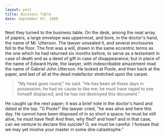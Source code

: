 ```yaml
---
layout: post
title: Business Table
date: September 07, 1880
---
```


Next they turned to the business table. On the desk, among the neat array of papers, a large envelope was uppermost, and bore, in the doctor's hand, the name of Mr. Utterson. The lawyer unsealed it, and several enclosures fell to the floor. The first was a will, drawn in the same eccentric terms as the one which he had returned six months before, to serve as a testament in case of death and as a deed of gift in case of disappearance; but in place of the name of Edward Hyde, the lawyer, with indescribable amazement read the name of Gabriel John Utterson. He looked at Poole, and then back at the paper, and last of all at the dead malefactor stretched upon the carpet.

> "My head goes round," he said. "He has been all these days in possession; he had no cause to like me; he must have raged to see himself displaced; and he has not destroyed this document."

He caught up the next paper; it was a brief note in the doctor's hand and dated at the top. "O Poole!" the lawyer cried, "he was alive and here this day. He cannot have been disposed of in so short a space; he must be still alive, he must have fled! And then, why fled? and how? and in that case, can we venture to declare this suicide? O, we must be careful. I foresee that we may yet involve your master in some dire catastrophe."

